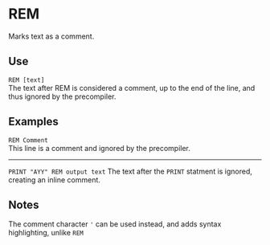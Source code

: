 # REM #
Marks text as a comment.

## Use ##
`REM [text]`  
The text after REM is considered a comment, up to the end of the line,
and thus ignored by the precompiler.

## Examples ##
`REM Comment`  
This line is a comment and ignored by the precompiler.
- - -
`PRINT "AYY" REM output text`
The text after the `PRINT` statment is ignored, creating an inline comment.

## Notes ##
The comment character `'` can be used instead, and adds syntax highlighting, unlike `REM`
